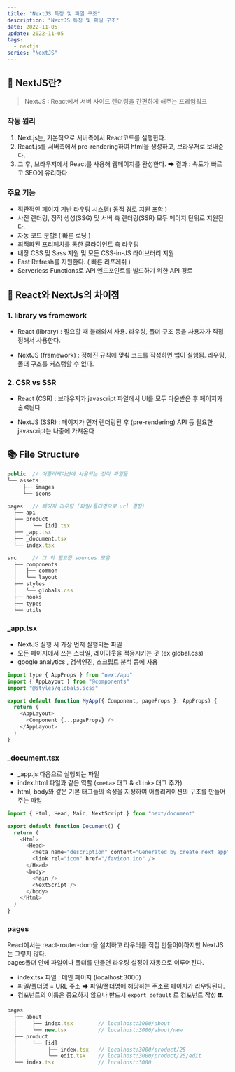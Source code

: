 ```yaml
---
title: "NextJS 특징 및 파일 구조"
description: "NextJS 특징 및 파일 구조"
date: 2022-11-05
update: 2022-11-05
tags:
  - nextjs
series: "NextJS"
---
```


## 🧐 NextJS란?

> NextJS : React에서 서버 사이드 렌더링을 간편하게 해주는 프레임워크

### 작동 원리

1. Next.js는, 기본적으로 서버측에서 React코드를 실행한다.
2. React.js를 서버측에서 pre-rendering하여 html을 생성하고, 브라우저로 보내준다.
3. 그 후, 브라우저에서 React를 사용해 웹페이지를 완성한다. ➡ 결과 : 속도가 빠르고 SEO에 유리하다

### 주요 기능

- 직관적인 페이지 기반 라우팅 시스템( 동적 경로 지원 포함 )
- 사전 렌더링, 정적 생성(SSG) 및 서버 측 렌더링(SSR) 모두 페이지 단위로 지원된다.
- 자동 코드 분할! ( 빠른 로딩 )
- 최적화된 프리페치를 통한 클라이언트 측 라우팅
- 내장 CSS 및 Sass 지원 및 모든 CSS-in-JS 라이브러리 지원
- Fast Refresh를 지원한다. ( 빠른 리프레쉬 )
- Serverless Functions로 API 엔드포인트를 빌드하기 위한 API 경로

## 🔎 React와 NextJs의 차이점

### 1. library vs framework

- React (library) : 필요할 때 불러와서 사용. 라우팅, 폴더 구조 등을 사용자가 직접 정해서 사용한다.

- NextJS (framework) : 정해진 규칙에 맞춰 코드를 작성하면 앱이 실행됨. 라우팅, 폴더 구조를 커스텀할 수 없다.

### 2. CSR vs SSR

- React (CSR) : 브라우저가 javascript 파일에서 UI를 모두 다운받은 후 페이지가 출력된다.

- NextJS (SSR) : 페이지가 먼저 렌더링된 후 (pre-rendering) API 등 필요한 javascript는 나중에 가져온다

## 📚 File Structure

```js
public  // 어플리케이션에 사용되는 정적 파일들
└── assets
     ├── images
     └── icons

pages   // 페이지 라우팅 (파일/폴더명으로 url 결정)
  ├── api
  ├── product
  │     └── [id].tsx
  ├── _app.tsx
  ├── _document.tsx
  └── index.tsx

src     // 그 외 필요한 sources 모음
  ├── components
  │   ├── common
  │   └── layout
  ├── styles
  │   └── globals.css
  ├── hooks
  ├── types
  └── utils
```

### \_app.tsx

- NextJS 실행 시 가장 먼저 실행되는 파일
- 모든 페이지에서 쓰는 스타일, 레이아웃을 적용시키는 곳 (ex global.css)
- google analytics , 검색엔진, 스크립트 분석 등에 사용

```js
import type { AppProps } from "next/app"
import { AppLayout } from "@components"
import "@styles/globals.scss"

export default function MyApp({ Component, pageProps }: AppProps) {
  return (
    <AppLayout>
      <Component {...pageProps} />
    </AppLayout>
  )
}
```

### \_document.tsx

- \_app.js 다음으로 실행되는 파일
- index.html 파일과 같은 역할 (`<meta>` 태그 & `<link>` 태그 추가)
- html, body와 같은 기본 태그들의 속성을 지정하여 어플리케이션의 구조를 만들어 주는 파일

```js
import { Html, Head, Main, NextScript } from "next/document"

export default function Document() {
  return (
    <Html>
      <Head>
        <meta name="description" content="Generated by create next app" />
        <link rel="icon" href="/favicon.ico" />
      </Head>
      <body>
        <Main />
        <NextScript />
      </body>
    </Html>
  )
}
```

### pages

React에서는 react-router-dom을 설치하고 라우터를 직접 만들어야하지만 NextJS는 그렇지 않다.
<br/> pages폴더 안에 파일이나 폴더를 만들면 라우팅 설정이 자동으로 이루어진다.

- index.tsx 파일 : 메인 페이지 (localhost:3000)
- 파일/폴더명 = URL 주소 ➡ 파일/폴더명에 해당하는 주소로 페이지가 라우팅된다.
- 컴포넌트의 이름은 중요하지 않으나 반드시 `export default` 로 컴포넌트 작성 ❗❗.

```js
pages
  ├── about
  │     ├── index.tsx        // localhost:3000/about
  │     └── new.tsx          // localhost:3000/about/new
  ├── product
  │     └── [id]
  │          ├── index.tsx   // localhost:3000/product/25
  │          └── edit.tsx    // localhost:3000/product/25/edit
  └── index.tsx              // localhost:3000
```
